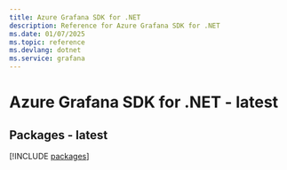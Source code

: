 ```yaml
---
title: Azure Grafana SDK for .NET
description: Reference for Azure Grafana SDK for .NET
ms.date: 01/07/2025
ms.topic: reference
ms.devlang: dotnet
ms.service: grafana
---
```

# Azure Grafana SDK for .NET - latest
## Packages - latest
[!INCLUDE [packages](grafana-index.md)]